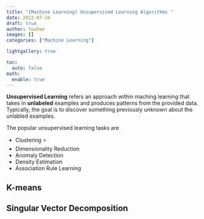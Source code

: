 ```yaml
---
title: "[Machine Learning] Unsupervised Learning Algorithms "
date: 2022-07-26
draft: true
author: Youhee
images: []
categories: ["Machine Learning"]

lightgallery: true

toc:
  auto: false
math:
  enable: true
---
```


**Unsupervised Learning** refers an approach within maching learning that takes in **unlabeled** examples and produces patterns from the provided data. Typically, the goal is to discover something previously unknown about the unlabled examples. 

The popular unsupervised learning tasks are

* Clustering ⭐
* Dimensionality Reduction 
* Anomaly Detection 
* Density Estimation 
* Association Rule Learning

## K-means
## Singular Vector Decomposition